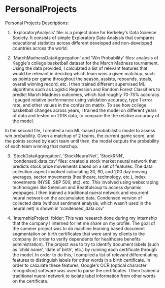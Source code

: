 # PersonalProjects

Personal Projects Descriptions:

1) 'ExploratoryAnalysis' file:  is a project done for Berkeley's Data Science Society. It consists of simple Exploratory Data Analysis that compares educational statistics across different developed and non-developed countries across the world.

2) 'MarchMadnessDataAggregation' and 'Win Probability' files: analysis of Kaggle's college basketball dataset for the March Madness tournament. Using the data provided, I calculated a list of relevant features that would be relevant in deciding which team wins a given matchup, such as points per game throughout the season, assists, rebounds, steals, overall winning record, etc. I then trained different supervised ML algorithms such as Logistic Regression and Random Forest Classifiers to predict March Madness outcomes, which had roughly 70-75% accuracy. I gauged relative performance using validation accuracy, type 1 error rate, and other values in the confusion matrix. To see how college basketball changes across years, I trained the model on different years of data and tested on 2018 data, to compare the the relative accuracy of the model.

  In the second file, I created a non ML-based probabilistic model to assess win probability. Given a matchup of 2 teams, the current game   score, and the points scored by each team until then, the model outputs the probability of each team winning that matchup.

3) 'StockDataAggregation', 'StockNeuralNet', 'StockRNN', 'condensed_data.csv' files: created a stock market neural network that predicts stock price movements based on a set of features. The data collection aspect involved calculating 30, 90, and 200 day moving averages, sector movements (healthcare, technology, etc.), index movements (NYSE, S&P 500, etc), etc. This involved using webscraping technologies like Selenium and Beatifulsoup to access dynamic webpages. I then trained a traditional nueral network and recurrent neural network on the accumulated data. Condensed version of collected data (without sentiment analysis, which wasn't used in the neural net) is shown in 'condensed_data.csv'

4) 'InternshipProject' folder: This was research done during my internship that the company I interned for let me share on my profile. The goal of the summer project was to do machine learning based document segmentation on birth certificates that were sent by clients to the company (in order to verify dependents for healthcare benefits administration). The project was to try to identify document labels (such as 'child name', 'date of birth', etc.) by running each certificate through the model. In order to do this, I compiled a list of relevant differentiating features to distinguish labels for other words in a birth certificate. In order to calculate these features, Google's OCR (optical character recognition) software was used to parse the certificates. I then trained a traditional nueral network to isolate label information from other words on the certificate.
